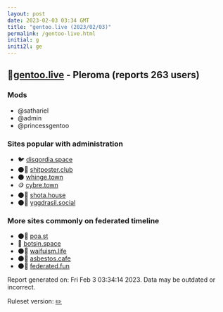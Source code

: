 ```yaml
---
layout: post
date: 2023-02-03 03:34 GMT
title: "gentoo.live (2023/02/03)"
permalink: /gentoo-live.html
initial: g
initi2l: ge
---
```


## 🧸[gentoo.live](https://gentoo.live) - Pleroma (reports 263 users)

### Mods
 * @sathariel
 * @admin
 * @princessgentoo

### Sites popular with administration

* 🐦 [disqordia.space](/disqordia-space.html)
* 🌑🧸 [shitposter.club](/shitposter-club.html)
* 🌑 [whinge.town](/whinge-town.html)
* 🪙 [cybre.town](/cybre-town.html)
* 🌑🧸 [shota.house](/shota-house.html)
* 🌑🧸 [yggdrasil.social](/yggdrasil-social.html)

### More sites commonly on federated timeline

* 🌑🧸 [poa.st](/poa-st.html)
* 🐘 [botsin.space](/botsin-space.html)
* 🌑🧸 [waifuism.life](/waifuism-life.html)
* 🌑🧸 [asbestos.cafe](/asbestos-cafe.html)
* 🌑🧸 [federated.fun](/federated-fun.html)

Report generated on: Fri Feb  3 03:34:14 2023. Data may be outdated or incorrect.

Ruleset version: [✏️](/version-pencil)
